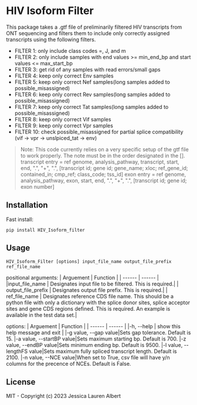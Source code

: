 # HIV Isoform Filter

This package takes a .gtf file of preliminarily filtered HIV transcripts from ONT sequencing
and filters them to include only correctly assigned transcripts using the
following filters.
- FILTER 1: only include class codes =, J, and m
- FILTER 2: only include samples with end values >= min_end_bp and
           start values <= max_start_bp
- FILTER 3: get rid of any samples with read errors/small gaps
- FILTER 4: keep only correct Env samples
- FILTER 5: keep only correct Nef samples(long samples added to possible_misassigned)  
- FILTER 6: keep only correct Rev samples(long samples added to possible_misassigned)  
- FILTER 7: keep only correct Tat samples(long samples added to possible_misassigned)   
- FILTER 8: keep only correct Vif samples
- FILTER 9: keep only correct Vpr samples
- FILTER 10: check possible_misassigned for partial splice compatibility
           (vif -> vpr -> unslpiced_tat -> env)

> Note: This code currently relies on a very specific setup of the gtf file to work properly. The note must be in the order designated in the [].
> transcript entry = ref genome, analysis_pathway, transcript, start, end, ".", "+", ".", [transcript id; gene id; gene_name; xloc; ref_gene_id; contained_in; cmp_ref; class_code; tss_id]
> exon entry = ref genome, analysis_pathway, exon, start, end, ".", "+", ".", [transcript id; gene id; exon number]

## Installation
Fast install:

    pip install HIV_Isoform_filter
   

## Usage
    HIV_Isoform_Filter [options] input_file_name output_file_prefix ref_file_name

positional arguments:
| Arguement | Function |
| ------ | ------ |
|input_file_name  |     Designates input file to be filtered. This is required.|
|  output_file_prefix  |  Designates output file prefix. This is required.|
|  ref_file_name     |    Designates reference CDS file name. This should be a python file with only a dictionary with the splice donor sites, splice acceptor sites and gene CDS regions defined. This is required. An example is available in the test data set.|

options:
| Arguement | Function |
| ------ | ------ |
|-h, --help |  show this help message and exit |
|-g value, --gap value|Sets gap tolerance. Default is 15.
|-a value, --startBP value|Sets maximum starting bp. Default is 700.
|-z value, --endBP value|Sets minimum ending bp. Default is 9500.
|-l value, --lengthFS value|Sets maximum fully spliced transcript length. Default is 2100.
|-n value, --NCE value|When set to True, csv file will have y/n columns for the precence of NCEs. Default is False.

## License

MIT - Copyright (c) 2023 Jessica Lauren Albert

